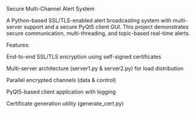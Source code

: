 Secure Multi-Channel Alert System

  A Python-based SSL/TLS-enabled alert broadcasting system with multi-server support and a secure       PyQt5 client GUI. This project demonstrates secure communication, multi-threading, and topic-based    real-time alerts.

Features:

  End-to-end SSL/TLS encryption using self-signed certificates

  Multi-server architecture (server1.py & server2.py) for load distribution

  Parallel encrypted channels (data & control)

  PyQt5-based client application with logging

  Certificate generation utility (generate_cert.py)
